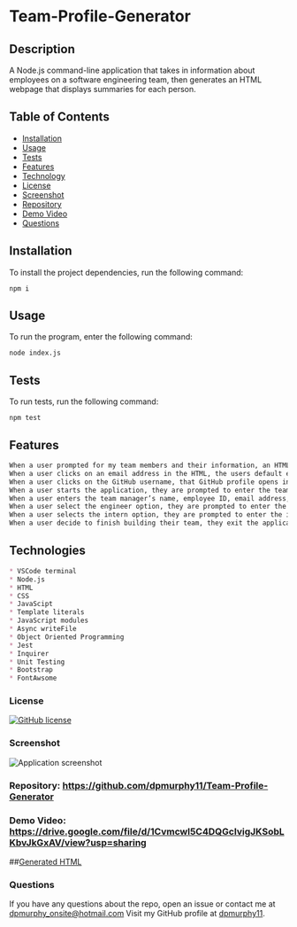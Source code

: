 # Team-Profile-Generator
  ## Description
A Node.js command-line application that takes in information about employees on a software engineering team, then generates an HTML webpage that displays summaries for each person.
  ## Table of Contents
* [Installation](#installation)
* [Usage](#usage)
* [Tests](#tests)
* [Features](#features)
* [Technology](#technology)
* [License](#license)
* [Screenshot](#screenshot)
* [Repository](#repository-httpsgithubcomdpmurphy11team-profile-generator)
* [Demo Video](#demo-video-httpsdrivegooglecomfiled1cvmcwl5c4dqgcivigjksoblkbvjkgxavviewuspsharing)
* [Questions](#questions)
## Installation
  To install the project dependencies, run the following command:
  ```
  npm i
  ```
## Usage
  To run the program, enter the following command:
  ```
  node index.js
  ```
## Tests
  To run tests, run the following command:
  ```
  npm test
  ```
## Features
```md
When a user prompted for my team members and their information, an HTML file is generated that displays a nicely formatted team roster based on user input
When a user clicks on an email address in the HTML, the users default email program opens and populates the TO field of the email with the address
When a user clicks on the GitHub username, that GitHub profile opens in a new tab
When a user starts the application, they are prompted to enter the team manager’s name, employee ID, email address, and office number
When a user enters the team manager’s name, employee ID, email address, and office number, they are presented with a menu with the option to add an engineer or an intern or to finish building their team
When a user select the engineer option, they are prompted to enter the engineer’s name, ID, email, and GitHub username, and taken back to the menu
When a user selects the intern option, they are prompted to enter the intern’s name, ID, email, and school, and taken back to the menu
When a user decide to finish building their team, they exit the application, and the HTML is generated
```
## Technologies
```md
* VSCode terminal
* Node.js
* HTML
* CSS
* JavaScipt
* Template literals
* JavaScript modules
* Async writeFile
* Object Oriented Programming
* Jest
* Inquirer
* Unit Testing
* Bootstrap
* FontAwsome
```
### License
[![GitHub license](https://img.shields.io/github/license/dpmurphy11/Team-Profile-Generator?style=plastic)](https://github.com/dpmurphy11/Team-Profile-Generator/blob/main/LICENSE)
### Screenshot
![Application screenshot](./dist/)
### Repository: <https://github.com/dpmurphy11/Team-Profile-Generator>
### Demo Video: <https://drive.google.com/file/d/1Cvmcwl5C4DQGcIvigJKSobLKbvJkGxAV/view?usp=sharing>
##[Generated HTML](./dist/index.html)
### Questions
  If you have any questions about the repo, open an issue or contact me at dpmurphy_onsite@hotmail.com
  Visit my GitHub profile at [dpmurphy11](https://github.com/dpmurphy11/).